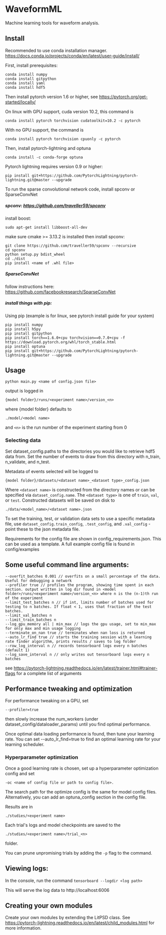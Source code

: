 # WaveformML
Machine learning tools for waveform analysis.

## Install
Recommended to use conda installation manager. https://docs.conda.io/projects/conda/en/latest/user-guide/install/

First, install prerequisites:

    conda install numpy
    conda install gitpython
    conda install yaml
    conda install hdf5

Then install pytorch version 1.6 or higher, see https://pytorch.org/get-started/locally/

On linux with GPU support, cuda version 10.2, this command is

    conda install pytorch torchvision cudatoolkit=10.2 -c pytorch

With no GPU support, the command is

    conda install pytorch torchvision cpuonly -c pytorch

Then, install pytorch-lightning and optuna

    conda install -c conda-forge optuna

Pytorch lightning requires version 0.9 or higher:
    
    pip install git+https://github.com/PytorchLightning/pytorch-lightning.git@master --upgrade
    
To run the sparse convolutional network code, install spconv or SparseConvNet

##### spconv: https://github.com/traveller59/spconv

install boost:
    
    sudo apt-get install libboost-all-dev
make sure cmake >= 3.13.2 is installed then install spconv:

    git clone https://github.com/traveller59/spconv --recursive
    cd spconv
    python setup.py bdist_wheel
    cd ./dist
    pip install <name of .whl file>
    
##### SparseConvNet 

follow instructions here: https://github.com/facebookresearch/SparseConvNet

##### install things with pip:
Using pip (example is for linux, see pytorch install guide for your system)

    pip install numpy
    pip install h5py
    pip install gitpython
    pip install torch==1.6.0+cpu torchvision==0.7.0+cpu -f https://download.pytorch.org/whl/torch_stable.html
    pip install optuna
    pip install git+https://github.com/PytorchLightning/pytorch-lightning.git@master --upgrade


## Usage

    python main.py <name of config.json file>

output is logged in 

    {model folder}/runs/<experiment name>/version_<n> 
    
where {model folder} defaults to 

    ./model/<model name>
    
and `<n>` is the run number of the experiment starting from 0

### Selecting data

Set dataset_config.paths to the directories you 
would like to retrieve hdf5 data from. Set the 
number of events to draw from this directory with 
n_train, n_validate, and n_test. 

Metadata of events selected will be logged to 

    {model folder}/datasets/<dataset name>_<dataset type>_config.json
Where `<dataset name>` is constructed from the directory names or can be specified via
`dataset_config.name`. The `<dataset type>` is one of `train`, `val`, or `test`.
Constructed datasets will be saved on disk to 
    
    ./data/<model_name>/<dataset name>.json

To set the training, test, or validation data sets to use a specific metadata file, use
`dataset_config.train_config`, `.test_config`, and `.val_config` - point these to
the json metadata file.

Requirements for the config file are shown in config_requirements.json. This can be used as a template.
A full example config file is found in config/examples

## Some useful command line arguments:

    --overfit_batches 0.001 // overfits on a small percentage of the data. Useful for debugging a network
    --profiler true // profiles the program, showing time spent in each section. output written in log dir found in <model folder>/runs/<experiment name>/version_<n> where n is the (n-1)th run of the experiment
    --limit_test_batches n // if int, limits number of batches used for testing to n batches. If float < 1, uses that fraction of the test batches.
    --limit_val_batches n
    --limit_train_batches n
    --log_gpu_memory all | min_max // logs the gpu usage, set to min_max for only max and min usage logging
    --terminate_on_nan true // terminates when nan loss is returned
    --auto_lr_find true // starts the training session with a learning rate finder algorithm, prints results / saves to log folder
    --row_log_interval n // records tensorboard logs every n batches (default 1)
    --log_save_interval n // only writes out tensorboard logs every n batches


see https://pytorch-lightning.readthedocs.io/en/latest/trainer.html#trainer-flags
for a complete list of arguments


## Performance tweaking and optimization

For performance tweaking on a GPU, set 
    
    --profiler=true
then slowly increase the num_workers (under dataset_config/dataloader_params) until you find optimal performance.

Once optimal data loading performance is found, then tune your learning rate. You can set
--auto_lr_find=true to find an optimal learning rate for your learning scheduler.

### Hyperparameter optimization

Once a good learning rate is chosen, set up a hyperparameter optimization config
and set 

    -oc <name of config file or path to config file>.

The search path for the optimize config is the same for model config files. Alternatively, you
can add an optuna_config section in the config file.

Results are in 

    ./studies/<experiment name>
Each trial's logs and model checkpoints are saved to the 

    ./studies/<experiment name>/trial_<n> 
folder.

You can prune unpromising trials by adding the `-p` flag to the command.

## Viewing logs:

In the console, run the command `tensorboard --logdir <log path>` 

This will serve the log data to http://localhost:6006




## Creating your own modules

Create your own modules by extending the LitPSD class. See
https://pytorch-lightning.readthedocs.io/en/latest/child_modules.html for more information.









